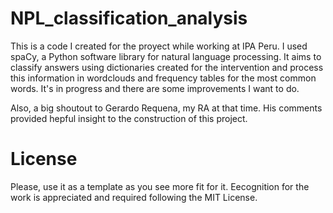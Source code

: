# NPL_classification_analysis
This is a code I created for the proyect while working at IPA Peru. I used spaCy, a Python software library for natural language processing. It aims to classify answers using dictionaries created for the intervention and process this information in wordclouds and frequency tables for the most common words. It's in progress and there are some improvements I want to do. 

Also, a big shoutout to Gerardo Requena, my RA at that time. His comments provided hepful insight to the construction of this project.

# License
Please, use it as a template as you see more fit for it. Eecognition for the work is appreciated and required following the MIT License.
